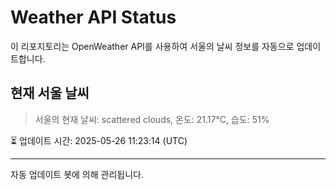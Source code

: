 
# Weather API Status

이 리포지토리는 OpenWeather API를 사용하여 서울의 날씨 정보를 자동으로 업데이트합니다.

## 현재 서울 날씨
> 서울의 현재 날씨: scattered clouds, 온도: 21.17°C, 습도: 51%

⏳ 업데이트 시간: 2025-05-26 11:23:14 (UTC)

---
자동 업데이트 봇에 의해 관리됩니다.
